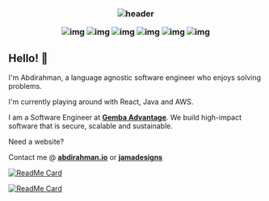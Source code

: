<!---
abdirahmanjama/abdirahmanjama is a ✨ special ✨ repository because its `README.md` (this file) appears on your GitHub profile.
You can click the Preview link to take a look at your changes.
--->

<h3 align="center">

  ![header](https://user-images.githubusercontent.com/59575502/127335491-fdba1874-e943-4d3c-ab8c-678ffe22f8b8.png)

![img](https://custom-icon-badges.herokuapp.com/badge/Repo-blue.svg?logo=repo)
![img](https://custom-icon-badges.herokuapp.com/badge/Star-yellow.svg?logo=star)
![img](https://custom-icon-badges.herokuapp.com/badge/Issue-red.svg?logo=issue)
![img](https://custom-icon-badges.herokuapp.com/badge/Fork-orange.svg?logo=fork)
![img](https://custom-icon-badges.herokuapp.com/badge/Commit-green.svg?logo=commit)
![img](https://custom-icon-badges.herokuapp.com/badge/Pull%20Request-purple.svg?logo=pr)

  </h3>
  
## Hello! 👋 

I'm Abdirahman, a language agnostic software engineer who enjoys solving problems.

I'm currently playing around with React, Java and AWS. 

I am a Software Engineer at **[Gemba Advantage](https://www.gembaadvantage.com/)**. We build high-impact software that is secure, scalable and sustainable.

Need a website? 

Contact me @ **[abdirahman.io](https://abdirahman.io)** or **[jamadesigns](https://jamadesigns.tech)**

[![ReadMe Card](https://github-readme-stats.vercel.app/api?username=abdirahmanjama&show_icons=true&theme=vue-dark&include_all_commits=true&count_private=true)]()

[![ReadMe Card](https://github-readme-stats.vercel.app/api/top-langs?username=abdirahmanjama&show_icons=true&theme=vue-dark&include_all_commits=true&count_private=false)]()
